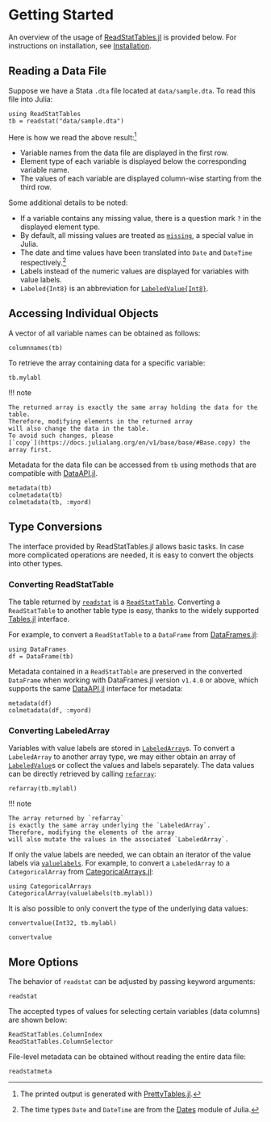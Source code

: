 # Getting Started

An overview of the usage of
[ReadStatTables.jl](https://github.com/junyuan-chen/ReadStatTables.jl) is provided below.
For instructions on installation, see [Installation](@ref).

## Reading a Data File

Suppose we have a Stata `.dta` file located at `data/sample.dta`.
To read this file into Julia:

```@repl getting-started
using ReadStatTables
tb = readstat("data/sample.dta")
```

Here is how we read the above result:[^1]

- Variable names from the data file are displayed in the first row.
- Element type of each variable is displayed below the corresponding variable name.
- The values of each variable are displayed column-wise starting from the third row.

Some additional details to be noted:

- If a variable contains any missing value, there is a question mark `?` in the displayed element type.
- By default, all missing values are treated as [`missing`](https://docs.julialang.org/en/v1/manual/missing/), a special value in Julia.
- The date and time values have been translated into `Date` and `DateTime` respectively.[^2]
- Labels instead of the numeric values are displayed for variables with value labels.
- `Labeled{Int8}` is an abbreviation for [`LabeledValue{Int8}`](@ref).

## Accessing Individual Objects

A vector of all variable names can be obtained as follows:

```@repl getting-started
columnnames(tb)
```

To retrieve the array containing data for a specific variable:

```@repl getting-started
tb.mylabl
```

!!! note

    The returned array is exactly the same array holding the data for the table.
    Therefore, modifying elements in the returned array
    will also change the data in the table.
    To avoid such changes, please
    [`copy`](https://docs.julialang.org/en/v1/base/base/#Base.copy) the array first.

Metadata for the data file can be accessed from `tb`
using methods that are compatible with [DataAPI.jl](https://github.com/JuliaData/DataAPI.jl).

```@repl getting-started
metadata(tb)
colmetadata(tb)
colmetadata(tb, :myord)
```

## Type Conversions

The interface provided by ReadStatTables.jl allows basic tasks.
In case more complicated operations are needed,
it is easy to convert the objects into other types.

### Converting ReadStatTable

The table returned by [`readstat`](@ref) is a [`ReadStatTable`](@ref).
Converting a `ReadStatTable` to another table type is easy,
thanks to the widely supported [Tables.jl](https://github.com/JuliaData/Tables.jl) interface.

For example, to convert a `ReadStatTable` to a `DataFrame` from
[DataFrames.jl](https://github.com/JuliaData/DataFrames.jl):

```@repl getting-started
using DataFrames
df = DataFrame(tb)
```

Metadata contained in a `ReadStatTable` are preserved in the converted `DataFrame`
when working with DataFrames.jl version `v1.4.0` or above,
which supports the same [DataAPI.jl](https://github.com/JuliaData/DataAPI.jl)
interface for metadata:

```@repl getting-started
metadata(df)
colmetadata(df, :myord)
```

### Converting LabeledArray

Variables with value labels are stored in [`LabeledArray`](@ref)s.
To convert a `LabeledArray` to another array type,
we may either obtain an array of [`LabeledValue`](@ref)s
or collect the values and labels separately.
The data values can be directly retrieved by calling [`refarray`](@ref):

```@repl getting-started
refarray(tb.mylabl)
```

!!! note

    The array returned by `refarray`
    is exactly the same array underlying the `LabeledArray`.
    Therefore, modifying the elements of the array
    will also mutate the values in the associated `LabeledArray`.

If only the value labels are needed,
we can obtain an iterator of the value labels via [`valuelabels`](@ref).
For example, to convert a `LabeledArray` to a `CategoricalArray` from
[CategoricalArrays.jl](https://github.com/JuliaData/CategoricalArrays.jl):

```@repl getting-started
using CategoricalArrays
CategoricalArray(valuelabels(tb.mylabl))
```

It is also possible to only convert the type of the underlying data values:

```@repl getting-started
convertvalue(Int32, tb.mylabl)
```

```@docs
convertvalue
```

## More Options

The behavior of `readstat` can be adjusted by passing keyword arguments:

```@docs
readstat
```

The accepted types of values for selecting certain variables (data columns) are shown below:

```@docs
ReadStatTables.ColumnIndex
ReadStatTables.ColumnSelector
```

File-level metadata can be obtained without reading the entire data file:

```@docs
readstatmeta
```

[^1]: The printed output is generated with [PrettyTables.jl](https://github.com/ronisbr/PrettyTables.jl).

[^2]: The time types `Date` and `DateTime` are from the [Dates](https://docs.julialang.org/en/v1/stdlib/Dates/) module of Julia.

